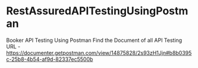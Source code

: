 # RestAssuredAPITestingUsingPostman
Booker API Testing Using Postman
Find the Document of all API Testing 
URL - https://documenter.getpostman.com/view/14875828/2s93zH1Jjn#b8b0395c-25b8-4b54-af9d-82337ec5500b
